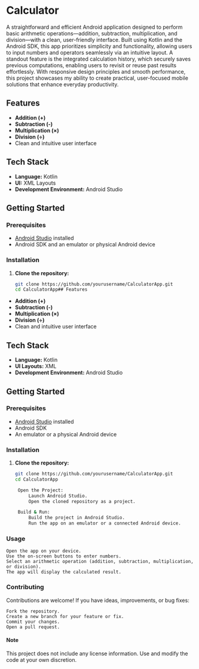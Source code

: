 # Calculator
A straightforward and efficient Android application designed to perform basic arithmetic operations—addition, subtraction, multiplication, and division—with a clean, user-friendly interface. Built using Kotlin and the Android SDK, this app prioritizes simplicity and functionality, allowing users to input numbers and operators seamlessly via an intuitive layout. A standout feature is the integrated calculation history, which securely saves previous computations, enabling users to revisit or reuse past results effortlessly. With responsive design principles and smooth performance, this project showcases my ability to create practical, user-focused mobile solutions that enhance everyday productivity.

## Features

- **Addition (+)**
- **Subtraction (-)**
- **Multiplication (×)**
- **Division (÷)**
- Clean and intuitive user interface

## Tech Stack

- **Language:** Kotlin
- **UI:** XML Layouts
- **Development Environment:** Android Studio

## Getting Started

### Prerequisites

- [Android Studio](https://developer.android.com/studio) installed
- Android SDK and an emulator or physical Android device

### Installation

1. **Clone the repository:**

   ```bash
   git clone https://github.com/yourusername/CalculatorApp.git
   cd CalculatorApp## Features

- **Addition (+)**
- **Subtraction (-)**
- **Multiplication (×)**
- **Division (÷)**
- Clean and intuitive user interface

## Tech Stack

- **Language:** Kotlin
- **UI Layouts:** XML
- **Development Environment:** Android Studio

## Getting Started

### Prerequisites

- [Android Studio](https://developer.android.com/studio) installed
- Android SDK
- An emulator or a physical Android device

### Installation

1. **Clone the repository:**

   ```bash
   git clone https://github.com/yourusername/CalculatorApp.git
   cd CalculatorApp

    Open the Project:
        Launch Android Studio.
        Open the cloned repository as a project.

    Build & Run:
        Build the project in Android Studio.
        Run the app on an emulator or a connected Android device.

### Usage

    Open the app on your device.
    Use the on-screen buttons to enter numbers.
    Select an arithmetic operation (addition, subtraction, multiplication, or division).
    The app will display the calculated result.

### Contributing

Contributions are welcome! If you have ideas, improvements, or bug fixes:

    Fork the repository.
    Create a new branch for your feature or fix.
    Commit your changes.
    Open a pull request.

#### Note

This project does not include any license information. Use and modify the code at your own discretion.
